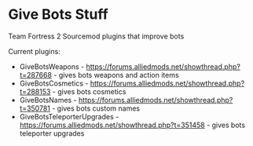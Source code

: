 # Give Bots Stuff
Team Fortress 2 Sourcemod plugins that improve bots

Current plugins:
- GiveBotsWeapons - https://forums.alliedmods.net/showthread.php?t=287668 - gives bots weapons and action items
- GiveBotsCosmetics - https://forums.alliedmods.net/showthread.php?t=288153 - gives bots cosmetics
- GiveBotsNames - https://forums.alliedmods.net/showthread.php?t=350781 - gives bots custom names
- GiveBotsTeleporterUpgrades - https://forums.alliedmods.net/showthread.php?t=351458 - gives bots teleporter upgrades
